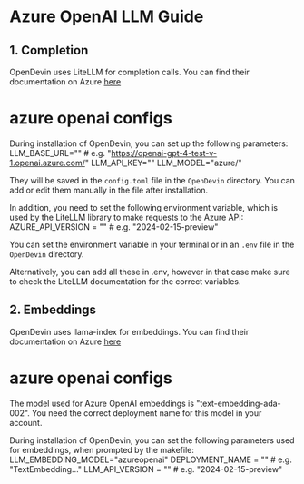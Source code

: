 # Azure OpenAI LLM Guide

## 1. Completion

OpenDevin uses LiteLLM for completion calls. You can find their documentation on Azure [here](https://docs.litellm.ai/docs/providers/azure)

# azure openai configs

During installation of OpenDevin, you can set up the following parameters:
LLM_BASE_URL="<azure-api-base-url>"   # e.g. "https://openai-gpt-4-test-v-1.openai.azure.com/"
LLM_API_KEY="<azure-api-key>"
LLM_MODEL="azure/<your-gpt-deployment-name>"

They will be saved in the `config.toml` file in the `OpenDevin` directory. You can add or edit them manually in the file after installation.

In addition, you need to set the following environment variable, which is used by the LiteLLM library to make requests to the Azure API:
AZURE_API_VERSION = "<api-version>"   # e.g. "2024-02-15-preview"

You can set the environment variable in your terminal or in an `.env` file in the `OpenDevin` directory.

Alternatively, you can add all these in .env, however in that case make sure to check the LiteLLM documentation for the correct variables.

## 2. Embeddings

OpenDevin uses llama-index for embeddings. You can find their documentation on Azure [here](https://docs.llamaindex.ai/en/stable/api_reference/embeddings/azure_openai/)

# azure openai configs

The model used for Azure OpenAI embeddings is "text-embedding-ada-002". You need the correct deployment name for this model in your account.

During installation of OpenDevin, you can set the following parameters used for embeddings, when prompted by the makefile:
LLM_EMBEDDING_MODEL="azureopenai"
DEPLOYMENT_NAME = "<your-embedding-deployment-name>"  # e.g. "TextEmbedding...<etc>"
LLM_API_VERSION = "<api-version>"  # e.g. "2024-02-15-preview"
